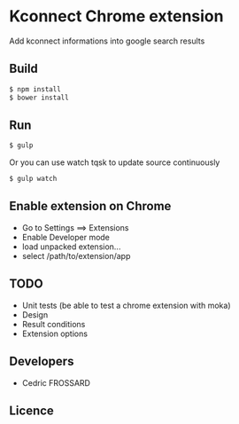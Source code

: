 Kconnect Chrome extension
===============

Add kconnect informations into google search results

Build
-----

```bash
$ npm install
$ bower install
```

Run
---

```bash
$ gulp
```

Or you can use watch tqsk to update source continuously
```bash
$ gulp watch
```


Enable extension on Chrome
-------------

 - Go to Settings ==> Extensions
 - Enable Developer mode
 - load unpacked extension...
 - select /path/to/extension/app

TODO
-----------
 - Unit tests (be able to test a chrome extension with moka)
 - Design
 - Result conditions
 - Extension options
 
Developers
-----------

 - Cedric FROSSARD

Licence
-------

